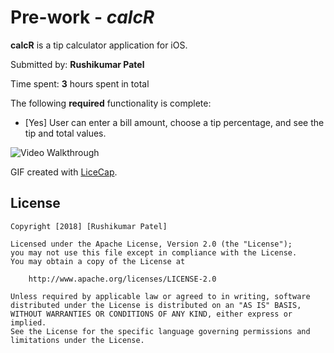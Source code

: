 # Pre-work - *calcR*

**calcR** is a tip calculator application for iOS.

Submitted by: **Rushikumar Patel**

Time spent: **3** hours spent in total


The following **required** functionality is complete:

* [Yes] User can enter a bill amount, choose a tip percentage, and see the tip and total values.






<img src='https://imgur.com/LGKTzWP' title='Video Walkthrough' width='' alt='Video Walkthrough' />

GIF created with [LiceCap](http://www.cockos.com/licecap/).



## License

    Copyright [2018] [Rushikumar Patel]

    Licensed under the Apache License, Version 2.0 (the "License");
    you may not use this file except in compliance with the License.
    You may obtain a copy of the License at

        http://www.apache.org/licenses/LICENSE-2.0

    Unless required by applicable law or agreed to in writing, software
    distributed under the License is distributed on an "AS IS" BASIS,
    WITHOUT WARRANTIES OR CONDITIONS OF ANY KIND, either express or implied.
    See the License for the specific language governing permissions and
    limitations under the License.
